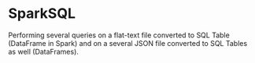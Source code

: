 # SparkSQL
Performing several queries on a flat-text file converted to SQL Table (DataFrame in Spark) and on a several JSON file converted to SQL Tables as well (DataFrames).
